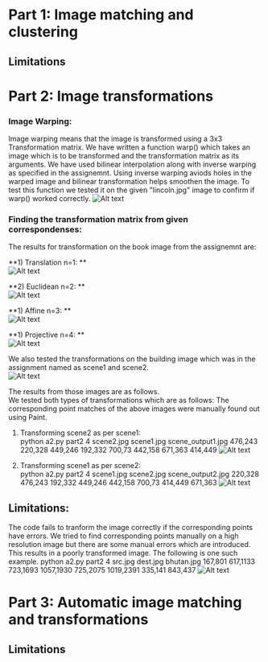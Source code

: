 # Part 1: Image matching and clustering

## Limitations

# Part 2: Image transformations

### Image Warping:
Image warping means that the image is transformed using a 3x3 Transformation matrix.
We have written a function warp() which takes an image which is to be transformed and the transformation matrix as its arguments.
We have used bilinear interpolation along with inverse warping as specified in the assignemnt. Using inverse warping aviods holes in the warped image and bilinear transformation helps smoothen the image.
To test this function we tested it on the given "lincoln.jpg" image to confirm if warp() worked correctly.
![Alt text](https://media.github.iu.edu/user/18152/files/b02fb0d6-c001-4948-97ed-53514b6f6a03)

### Finding the transformation matrix from given correspondenses:


The results for transformation on the book image from the assignemnt are:<br>

**1) Translation n=1: **<br>
![Alt text](https://media.github.iu.edu/user/18152/files/ad69aaa2-04ff-4ad2-b01c-614485789c21)


**2) Euclidean n=2: **<br>
![Alt text](https://media.github.iu.edu/user/18152/files/a2dc1e72-ccb2-4f40-b8c0-78a64123c766)

**1) Affine n=3: **<br>
![Alt text](https://media.github.iu.edu/user/18152/files/dd09c93b-79ab-458e-84f5-a94946e1c17d)

**1) Projective n=4: **<br>
![Alt text](https://media.github.iu.edu/user/18152/files/9088ca4c-7bf0-4d6e-82fb-bbc046a0bfcf)


We also tested the transformations on the building image which was in the assignment named as scene1 and scene2. <br>
![Alt text](https://media.github.iu.edu/user/18152/files/ebd243e5-da8f-4852-9a7a-111bd5aef0ce)

The results from those images are as follows.<br>
We tested both types of transformations which are as follows:
The corresponding point matches of the above images were manually found out using Paint.<br>
1) Transforming scene2 as per scene1:<br>
python a2.py part2 4 scene2.jpg scene1.jpg scene_output1.jpg 476,243 220,328 449,246 192,332 700,73 442,158 671,363 414,449
![Alt text](https://media.github.iu.edu/user/18152/files/c21a4a3c-67ed-43a7-898f-04e5e0652c52)

2) Transforming scene1 as per scene2:<br>
python a2.py part2 4 scene1.jpg scene2.jpg scene_output2.jpg 220,328 476,243 192,332 449,246 442,158 700,73 414,449 671,363
![Alt text](https://media.github.iu.edu/user/18152/files/6091d3f2-6fa9-4b54-a69f-0b63ce857193)



## Limitations:
The code fails to tranform the image correctly if the corresponding points have errors.
We tried to find corresponding points manually on a high resolution image but there are some manual errors which are introduced. This results in a poorly transformed image.
The following is one such example.
python a2.py part2 4 src.jpg dest.jpg bhutan.jpg 167,801 617,1133 723,1693 1057,1930 725,2075 1019,2391 335,141 843,437
![Alt text](https://media.github.iu.edu/user/18152/files/cb85d8e9-6060-4452-8901-d6d2b07aead4)



# Part 3: Automatic image matching and transformations

## Limitations
